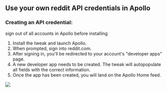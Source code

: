 ## Use your own reddit API credentials in Apollo


### Creating an API credential:

sign out of all accounts in Apollo before installing

1. Install the tweak and launch Apollo.
2. When prompted, sign into reddit.com.
3. After signing in, you'll be redirected to your account's "developer apps" page.
4. A new developer app needs to be created. The tweak will autopopulate all fields with the correct information.
5. Once the app has been created, you will land on the Apollo Home feed.


![](img/credential-creation-flow.gif)

